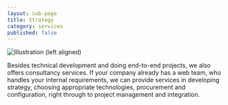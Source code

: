```yaml
---
layout: sub-page
title: Strategy
category: services
published: false
---
```


![Illustration (left aligned)](/media/implementation-dp.svg)

Besides technical development and doing end-to-end projects, we also offers consultancy services. If your company already has a web team, who handles your internal requirements, we can provide services in developing strategy, choosing appropriate technologies, procurement and configuration, right through to project management and integration. 
